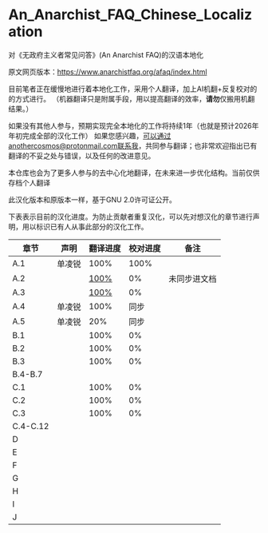 # An_Anarchist_FAQ_Chinese_Localization

对《无政府主义者常见问答》(An Anarchist FAQ)的汉语本地化

原文网页版本：https://www.anarchistfaq.org/afaq/index.html

目前笔者正在缓慢地进行着本地化工作，采用个人翻译，加上AI机翻+反复校对的的方式进行。
（机器翻译只是附属手段，用以提高翻译的效率，**请勿**仅搬用机翻结果。）

如果没有其他人参与，预期实现完全本地化的工作将持续1年（也就是预计2026年年初完成全部的汉化工作）
如果您感兴趣，可以通过anothercosmos@protonmail.com联系我，共同参与翻译；也非常欢迎指出已有翻译的不妥之处与错误，以及任何的改进意见。

本仓库也会为了更多人参与的去中心化地翻译，在未来进一步优化结构。当前仅供存档个人翻译

此汉化版本和原版本一样，基于GNU 2.0许可证公开。

下表表示目前的汉化进度。为防止贡献者重复汉化，可以先对想汉化的章节进行声明，用以标识已有人从事此部分的汉化工作。

| 章节       | 声明  | 翻译进度                                                                                                                         | 校对进度 | 备注     |
| -------- | --- | ---------------------------------------------------------------------------------------------------------------------------- | ---- | ------ |
| A.1      | 单凌锐 | 100%                                                                                                                         | 100% |        |
| A.2      |     | [100%](https://nightfall.buzz/library/the-anarchist-faq-editorial-collective-yi-ge-wu-zhi-zhu-yi-zhe-de-chang-jian-wen-da-1) | 0%   | 未同步进文档 |
| A.3      |     | [100%](https://nightfall.buzz/library/the-anarchist-faq-editorial-collective-yi-ge-wu-zhi-zhu-yi-zhe-de-chang-jian-wen-da-1) | 0%   |        |
| A.4      | 单凌锐 | 100%                                                                                                                         | 同步   |        |
| A.5      | 单凌锐 | 20%                                                                                                                          | 同步   |        |
| B.1      |     | 100%                                                                                                                         | 0%   |        |
| B.2      |     | 100%                                                                                                                         | 0%   |        |
| B.3      |     | 100%                                                                                                                         | 0%   |        |
| B.4-B.7  |     |                                                                                                                              |      |        |
| C.1      |     | 100%                                                                                                                         | 0%   |        |
| C.2      |     | 100%                                                                                                                         | 0%   |        |
| C.3      |     | 100%                                                                                                                         | 0%   |        |
| C.4-C.12 |     |                                                                                                                              |      |        |
| D        |     |                                                                                                                              |      |        |
| E        |     |                                                                                                                              |      |        |
| F        |     |                                                                                                                              |      |        |
| G        |     |                                                                                                                              |      |        |
| H        |     |                                                                                                                              |      |        |
| I        |     |                                                                                                                              |      |        |
| J        |     |                                                                                                                              |      |        |
